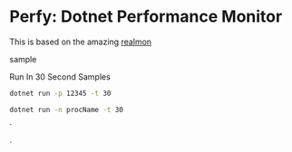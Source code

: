 # Perfy: Dotnet Performance Monitor

This is based on the amazing [realmon](https://github.com/Maoni0/realmon)

sample

Run In 30 Second Samples

```sh
dotnet run -p 12345 -t 30
```

```sh
dotnet run -n procName -t 30
```

`

`
